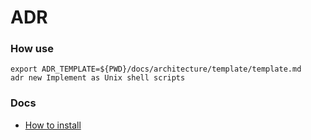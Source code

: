 # ADR

### How use

```shell
export ADR_TEMPLATE=${PWD}/docs/architecture/template/template.md
adr new Implement as Unix shell scripts
```

### Docs

- [How to install](https://github.com/npryce/adr-tools/blob/master/INSTALL.md)
